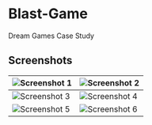 # Blast-Game
Dream Games Case Study

## Screenshots

| ![Screenshot 1](https://github.com/user-attachments/assets/c2ed1cd8-29a3-4e60-85c6-f0a4af95e062) | ![Screenshot 2](https://github.com/user-attachments/assets/96bd162b-9808-433b-8ec2-db976400e905) |
|------------------------------------------|------------------------------------------|
| ![Screenshot 3](https://github.com/user-attachments/assets/efb9d9cd-a01f-4bdb-ba08-0b06f82aecc2) | ![Screenshot 4](https://github.com/user-attachments/assets/392c39fd-e0a9-4bfe-b155-26036510be2c) |
| ![Screenshot 5](https://github.com/user-attachments/assets/d48973a1-510c-4741-9326-03f9e46005ec) | ![Screenshot 6](https://github.com/user-attachments/assets/e91499ae-f6ab-423c-a6d6-8fc320e959c1) |
